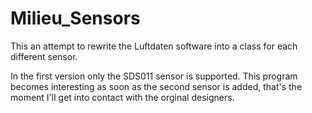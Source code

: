 # Milieu_Sensors
This an attempt to rewrite the Luftdaten software into a class for each different sensor.

In the first version only the SDS011 sensor is supported.
This program becomes interesting as soon as the second sensor is added, that's the moment I'll get into contact with the orginal designers.
